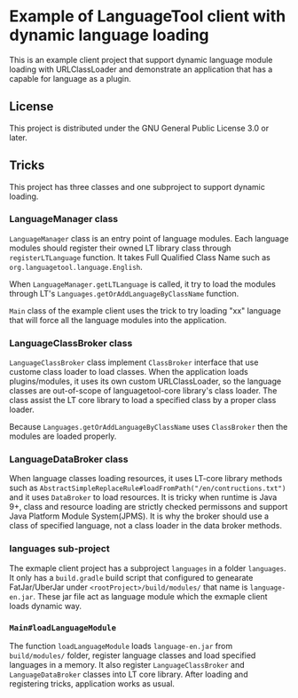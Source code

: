 # Example of LanguageTool client with dynamic language loading

This is an example client project that support dynamic language module loading with URLClassLoader
and demonstrate an application that has a capable for language as a plugin.

## License

This project is distributed under the GNU General Public License 3.0 or later.

## Tricks

This project has three classes and one subproject to support dynamic loading.

###  LanguageManager class

`LanguageManager` class is an entry point of language modules.
Each language modules should register their owned LT library class through `registerLTLanguage` function.
It takes Full Qualified Class Name such as `org.languagetool.language.English`.

When `LanguageManager.getLTLanguage` is called, it try to load the modules through LT's `Languages.getOrAddLanguageByClassName` function.

`Main` class of the example client uses the trick to try loading "xx" language that will force all the language modules into the application.

### LanguageClassBroker class

`LanguageClassBroker` class implement `ClassBroker` interface that use custome class loader to load classes.
When the application loads plugins/modules, it uses its own custom URLClassLoader, so the language classes are out-of-scope of languagetool-core library's class loader.
The class assist the LT core library to load a specified class by a proper class loader.

Because `Languages.getOrAddLanguageByClassName` uses `ClassBroker` then the modules are loaded properly.

### LanguageDataBroker class

When language classes loading resources, it uses LT-core library methods such as `AbstractSimpleReplaceRule#loadFromPath("/en/contructions.txt")` and
it uses `DataBroker` to load resources.
It is tricky when runtime is Java 9+, class and resource loading are strictly checked permissons and support Java Platform Module System(JPMS).
It is why the broker should use a class of specified language, not a class loader in the data broker methods.

### languages sub-project

The exmaple client project has a subproject `languages` in a folder `languages`. It only has a `build.gradle` build script that configured to genearate FatJar/UberJar under `<rootProject>/build/modules/` that name is `language-en.jar`.
These jar file act as language module which the exmaple client loads dynamic way.

### `Main#loadLanguageModule`

The function `loadLanguageModule` loads `language-en.jar` from `build/modules/` folder, register language classes and load specified languages in a memory.
It also register `LanguageClassBroker` and `LanguageDataBroker` classes into LT core library.
After loading and registering tricks, application works as usual.

